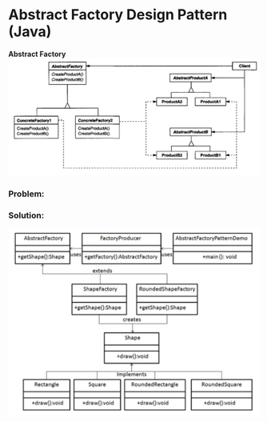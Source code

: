 # Abstract Factory Design Pattern (Java)
**Abstract Factory** 
![](https://github.com/shamy1st/design-pattern-abstract-factory/blob/main/uml.png)

### Problem:

### Solution:
![](https://github.com/shamy1st/design-pattern-abstract-factory/blob/main/uml-solution.png)
